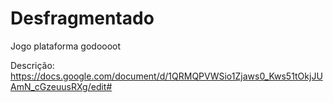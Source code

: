 # Desfragmentado
Jogo plataforma godoooot

Descrição: https://docs.google.com/document/d/1QRMQPVWSio1Zjaws0_Kws51tOkjJUAmN_cGzeuusRXg/edit#
